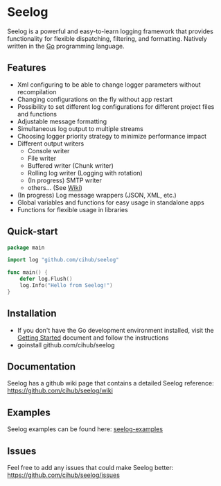 Seelog
=======

Seelog is a powerful and easy-to-learn logging framework that provides functionality for flexible dispatching, filtering, and formatting.
Natively written in the [Go](http://golang.org/) programming language. 

Features
------------------

* Xml configuring to be able to change logger parameters without recompilation
* Changing configurations on the fly without app restart
* Possibility to set different log configurations for different project files and functions
* Adjustable message formatting
* Simultaneous log output to multiple streams
* Choosing logger priority strategy to minimize performance impact
* Different output writers
  * Console writer
  * File writer 
  * Buffered writer (Chunk writer)
  * Rolling log writer (Logging with rotation)
  * (In progress) SMTP writer
  * others... (See [Wiki](https://github.com/cihub/seelog/wiki))
* (In progress) Log message wrappers (JSON, XML, etc.)
* Global variables and functions for easy usage in standalone apps
* Functions for flexible usage in libraries

Quick-start
-----------

```go
package main

import log "github.com/cihub/seelog"

func main() {
    defer log.Flush()
    log.Info("Hello from Seelog!")
}
```

Installation
------------

* If you don't have the Go development environment installed, visit the 
[Getting Started](http://golang.org/doc/install.html) document and follow the instructions
* goinstall github.com/cihub/seelog

Documentation
---------------

Seelog has a github wiki page that contains a detailed Seelog reference: https://github.com/cihub/seelog/wiki

Examples
---------------

Seelog examples can be found here: [seelog-examples](https://github.com/cihub/seelog-examples)

Issues
---------------

Feel free to add any issues that could make Seelog better: https://github.com/cihub/seelog/issues

